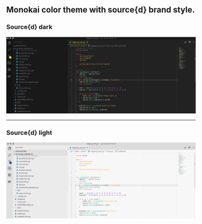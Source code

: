 ## Monokai color theme with source{d} brand style.

### Source{d} dark

![Screenshot](sourced-dark.png)

---

### Source{d} light

![Screenshot](sourced-light.png)
